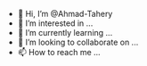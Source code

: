 - 👋 Hi, I’m @Ahmad-Tahery
- 👀 I’m interested in ...
- 🌱 I’m currently learning ...
- 💞️ I’m looking to collaborate on ...
- 📫 How to reach me ...

<!---
Ahmad-Tahery/Ahmad-Tahery is a ✨ special ✨ repository because its `README.md` (this file) appears on your GitHub profile.
You can click the Preview link to take a look at your changes.
--->
